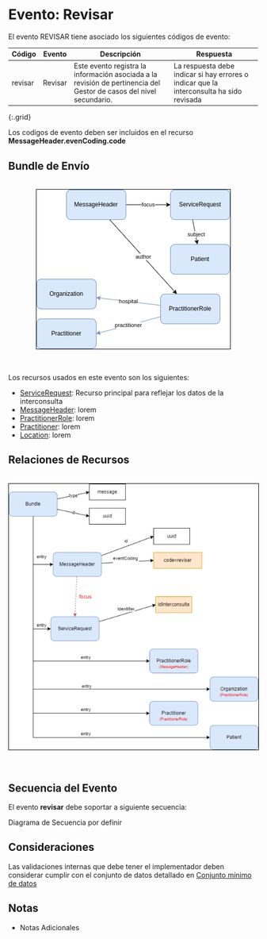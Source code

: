 # Evento: Revisar

El evento REVISAR tiene asociado los siguientes códigos de evento: 


| Código | Evento| Descripción | Respuesta |
|--------|-------|-------------|-----------|
| revisar | Revisar | Este evento registra la información asociada a la revisión de pertinencia del Gestor de casos del nivel secundario. | La respuesta debe indicar si hay errores o indicar que la interconsulta ha sido revisada |
{:.grid}

Los codigos de evento deben ser incluidos en el recurso **MessageHeader.evenCoding.code**



## Bundle de Envío

<br>
<div align="center" >
  <img  style="border: 1px solid; color: black;" src="revisar-recursos.png"> 
  <p></p>
</div>
<br>

Los recursos usados en este evento son los siguientes:

* [ServiceRequest](link): Recurso principal para reflejar los datos de la interconsulta
* [MessageHeader](link): lorem
* [PractitionerRole](link): lorem
* [Practitioner](link): lorem
* [Location](link): lorem

## Relaciones de Recursos

<br>
<div align="center" >
  <img  style="border: 1px solid; color: black;" src="revisar-evento.png"> 
  <p></p>
</div>
<br>

## Secuencia del Evento

El evento **revisar** debe soportar a siguiente secuencia:

Diagrama de Secuencia por definir

## Consideraciones

Las validaciones internas que debe tener el implementador deben considerar cumplir con el conjunto de datos detallado en [Conjunto mínimo de datos](http://link)

## Notas

* Notas Adicionales


